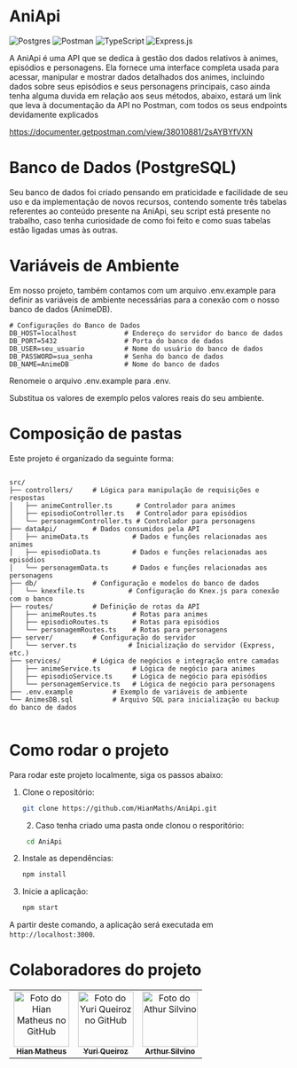 # AniApi
![Postgres](https://img.shields.io/badge/postgres-%23316192.svg?style=for-the-badge&logo=postgresql&logoColor=white)   ![Postman](https://img.shields.io/badge/Postman-FF6C37?style=for-the-badge&logo=postman&logoColor=white)     ![TypeScript](https://img.shields.io/badge/typescript-%23007ACC.svg?style=for-the-badge&logo=typescript&logoColor=white)    ![Express.js](https://img.shields.io/badge/express.js-%23404d59.svg?style=for-the-badge&logo=express&logoColor=%2361DAFB)


A AniApi é uma API que se dedica à gestão dos dados relativos à animes, episódios e personagens. Ela fornece uma interface completa usada para acessar, manipular e mostrar dados detalhados dos animes, incluindo dados sobre seus episódios e seus personagens principais, caso ainda tenha alguma duvida em relação aos seus métodos, abaixo, estará um link que leva à documentação da API no Postman, com todos os seus endpoints devidamente explicados

https://documenter.getpostman.com/view/38010881/2sAYBYfVXN

# Banco de Dados (PostgreSQL)
Seu banco de dados foi criado pensando em praticidade e facilidade de seu uso e da implementação de novos recursos, contendo somente três tabelas referentes ao conteúdo presente na AniApi, seu script está presente no trabalho, caso tenha curiosidade de como foi feito e como suas tabelas estão ligadas umas às outras.

# Variáveis de Ambiente
Em nosso projeto, também contamos com um arquivo .env.example para definir as variáveis de ambiente necessárias para a conexão com o nosso banco de dados (AnimeDB).
````
# Configurações do Banco de Dados
DB_HOST=localhost            # Endereço do servidor do banco de dados
DB_PORT=5432                 # Porta do banco de dados
DB_USER=seu_usuario          # Nome do usuário do banco de dados
DB_PASSWORD=sua_senha        # Senha do banco de dados
DB_NAME=AnimeDB              # Nome do banco de dados
````
Renomeie o arquivo .env.example para .env.

Substitua os valores de exemplo pelos valores reais do seu ambiente.

# Composição de pastas
Este projeto é organizado da seguinte forma:

````

src/
├── controllers/     # Lógica para manipulação de requisições e respostas
│   ├── animeController.ts      # Controlador para animes
│   ├── episodioController.ts   # Controlador para episódios
│   └── personagemController.ts # Controlador para personagens
├── dataApi/         # Dados consumidos pela API
│   ├── animeData.ts           # Dados e funções relacionadas aos animes
│   ├── episodioData.ts        # Dados e funções relacionadas aos episódios
│   └── personagemData.ts      # Dados e funções relacionadas aos personagens
├── db/              # Configuração e modelos do banco de dados
│   └── knexfile.ts           # Configuração do Knex.js para conexão com o banco
├── routes/          # Definição de rotas da API
│   ├── animeRoutes.ts         # Rotas para animes
│   ├── episodioRoutes.ts      # Rotas para episódios
│   └── personagemRoutes.ts    # Rotas para personagens
├── server/          # Configuração do servidor
│   └── server.ts             # Inicialização do servidor (Express, etc.)
├── services/        # Lógica de negócios e integração entre camadas
│   ├── animeService.ts        # Lógica de negócio para animes
│   ├── episodioService.ts     # Lógica de negócio para episódios
│   └── personagemService.ts   # Lógica de negócio para personagens
├── .env.example          # Exemplo de variáveis de ambiente
└── AnimesDB.sql          # Arquivo SQL para inicialização ou backup do banco de dados
       
````

# Como rodar o projeto
Para rodar este projeto localmente, siga os passos abaixo:

1. Clone o repositório: 
   ```bash
   git clone https://github.com/HianMaths/AniApi.git
   ```
   2. Caso tenha criado uma pasta onde clonou o resporitório:
   ```bash
    cd AniApi
   ```
3. Instale as dependências:
   ```bash
   npm install
   ```
4. Inicie a aplicação: 
   ```bash
   npm start
   ```

A partir deste comando, a aplicação será executada em `http://localhost:3000`.


# Colaboradores do projeto
<table>
  <tr>
    <td align="center">
      <a href="https://github.com/HianMaths" title="link para o perfil do github">
        <img src="https://avatars.githubusercontent.com/u/153470472?v=4" width="100px;" alt="Foto do Hian Matheus no GitHub"/><br>
        <sub>
          <b>Hian Matheus</b>
        </sub>
      </a>
    </td>
    <td align="center">
      <a href="https://github.com/Yuque7" title="link para o perfil do github">
        <img src="https://avatars.githubusercontent.com/u/103937617?v=4" width="100px;" alt="Foto do Yuri Queiroz no GitHub"/><br>
        <sub>
          <b>Yuri Queiroz</b>
        </sub>
      </a>
    </td>
    <td align="center">
      <a href="https://github.com/ArthurSilva902" title="link para o perfil do github">
        <img src="https://avatars.githubusercontent.com/u/180798363?v=4" width="100px;" alt="Foto do Athur Silvino"/><br>
        <sub>
          <b>Arthur Silvino</b>
        </sub>
      </a>
    </td>
  </tr>
</table>
